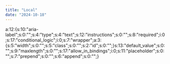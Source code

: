 ```yaml
---
title: "Local"
date: "2024-10-18"
---
```


a:12:{s:10:"aria-label";s:0:"";s:4:"type";s:4:"text";s:12:"instructions";s:0:"";s:8:"required";i:0;s:17:"conditional\_logic";i:0;s:7:"wrapper";a:3:{s:5:"width";s:0:"";s:5:"class";s:0:"";s:2:"id";s:0:"";}s:13:"default\_value";s:0:"";s:9:"maxlength";s:0:"";s:17:"allow\_in\_bindings";i:0;s:11:"placeholder";s:0:"";s:7:"prepend";s:0:"";s:6:"append";s:0:"";}
